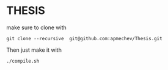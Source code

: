 THESIS
==========


make sure to clone with 

`
git clone --recursive  git@github.com:apmechev/Thesis.git
`

Then just make it with 

`
./compile.sh
`


